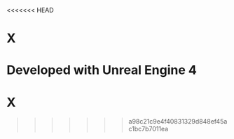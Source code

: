 <<<<<<< HEAD
# X

Developed with Unreal Engine 4
=======
# X
>>>>>>> a98c21c9e4f40831329d848ef45ac1bc7b7011ea

